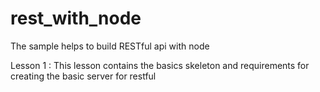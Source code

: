 # rest_with_node
The sample helps to build RESTful api with node

Lesson 1 :
This lesson contains the basics skeleton and requirements for creating the basic server for restful
